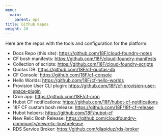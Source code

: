 ```yaml
---
menu:
  main:
    parent: ops
title: Github Repos
weight: 10
---
```


Here are the repos with the tools and configuration for the platform:

- Docs Repo (this site): https://github.com/18F/cloud-foundry-notes
- CF bosh manifests: https://github.com/18F/cloud-foundry-manifests
- Collection of scripts: https://github.com/18F/cloud-foundry-scripts
- Quotas DB: https://github.com/18F/cf-quotas-db
- CF Console: https://github.com/18F/cf-console
- Hello Worlds: https://github.com/18F/cf-hello-worlds
- Provision User CLI plugin: https://github.com/18F/cf-provision-user-space-plugin
- Cron app: https://github.com/18F/cf-cron
- Hubot CF notifications: https://github.com/18F/hubot-cf-notifications
- 18F CF custom bosh release: https://github.com/18F/18f-cf-release
- Hubot helpers: https://github.com/18F/hubot-cf
- New Relic Bosh Release: https://github.com/cloudfoundry-community/newrelic-boshrelease
- RDS Service Broker: https://github.com/dlapiduz/rds-broker
